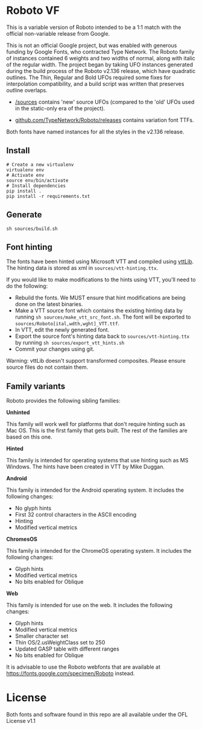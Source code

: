 # Roboto VF

This is a variable version of Roboto intended to be a 1:1 match with the official non-variable release from Google.

This is not an official Google project, but was enabled with generous funding by Google Fonts, who contracted Type Network.
The Roboto family of instances contained 6 weights and two widths of normal, along with italic of the regular width.
The project began by taking UFO instances generated during the build process of the Roboto v2.136 release, which have quadratic outlines. 
The Thin, Regular and Bold UFOs required some fixes for interpolation compatibility, and a build script was written that preserves outline overlaps.

* [/sources](sources/) contains 'new' source UFOs (compared to the 'old' UFOs used in the static-only era of the project).

* [github.com/TypeNetwork/Roboto/releases](https://github.com/TypeNetwork/Roboto/releases) contains variation font TTFs.

Both fonts have named instances for all the styles in the v2.136 release.

## Install

    # Create a new virtualenv
    virtualenv env
    # Activate env
    source env/bin/activate
    # Install dependencies
    pip install .
    pip install -r requirements.txt

## Generate

    sh sources/build.sh

## Font hinting

The fonts have been hinted using Microsoft VTT and compiled using [vttLib](https://github.com/daltonmaag/vttLib). The hinting data is stored as xml in `sources/vtt-hinting.ttx`.

If you would like to make modifications to the hints using VTT, you'll need to do the following:

- Rebuild the fonts. We MUST ensure that hint modifications are being done on the latest binaries.
- Make a VTT source font which contains the existing hinting data by running `sh sources/make_vtt_src_font.sh`. The font will be exported to `sources/Roboto[ital,wdth,wght]_VTT.ttf`.
- In VTT, edit the newly generated font.
- Export the source font's hinting data back to `sources/vtt-hinting.ttx` by running `sh sources/export_vtt_hints.sh`
- Commit your changes using git.

Warning: vttLib doesn't support transformed composites. Please ensure source files do not contain them.

## Family variants

Roboto provides the following sibling families:


**Unhinted**

This family will work well for platforms that don't require hinting such as Mac OS. This is the first family that gets built. The rest of the families are based on this one.


**Hinted**

This family is intended for operating systems that use hinting such as MS Windows. The hints have been created in VTT by Mike Duggan.


**Android**

This family is intended for the Android operating system. It includes the following changes:

- No glyph hints
- First 32 control characters in the ASCII encoding
- Hinting
- Modified vertical metrics


**ChromesOS**

This family is intended for the ChromeOS operating system. It includes the following changes:

- Glyph hints
- Modified vertical metrics
- No bits enabled for Oblique


**Web**

This family is intended for use on the web. It includes the following changes:

- Glyph hints
- Modified vertical metrics
- Smaller character set
- Thin OS/2.usWeightClass set to 250
- Updated GASP table with different ranges
- No bits enabled for Oblique

It is advisable to use the Roboto webfonts that are available at https://fonts.google.com/specimen/Roboto instead.


# License

Both fonts and software found in this repo are all available under the OFL License v1.1
